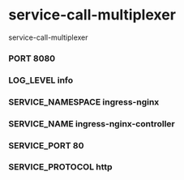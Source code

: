# service-call-multiplexer
service-call-multiplexer

### PORT 8080
### LOG_LEVEL info
### SERVICE_NAMESPACE ingress-nginx
### SERVICE_NAME ingress-nginx-controller
### SERVICE_PORT 80
### SERVICE_PROTOCOL http